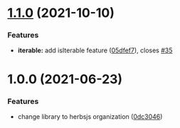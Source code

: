 # [1.1.0](https://github.com/herbsjs/suma/compare/v1.0.0...v1.1.0) (2021-10-10)


### Features

* **iterable:** add isIterable feature ([05dfef7](https://github.com/herbsjs/suma/commit/05dfef79a89a1ee987007ccc8a934cfc9ce334a4)), closes [#35](https://github.com/herbsjs/suma/issues/35)

# 1.0.0 (2021-06-23)


### Features

* change library to herbsjs organization ([0dc3046](https://github.com/herbsjs/suma/commit/0dc30465b69d0138a394bb4a295106acb9764da2))
